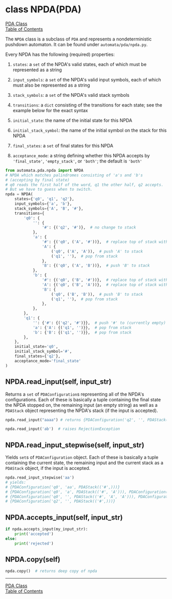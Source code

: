 # class NPDA(PDA)

[PDA Class](class-pda.md)  
[Table of Contents](../README.md)

The `NPDA` class is a subclass of `PDA` and represents a nondeterministic pushdown automaton. It can be found under `automata/pda/npda.py`.

Every NPDA has the following (required) properties:

1. `states`: a `set` of the NPDA's valid states, each of which must be represented as a string

2. `input_symbols`: a `set` of the NPDA's valid input symbols, each of which must also be represented as a string

3. `stack_symbols`: a `set` of the NPDA's valid stack symbols

4. `transitions`: a `dict` consisting of the transitions for each state; see the example below for the exact syntax

5. `initial_state`: the name of the initial state for this NPDA

6. `initial_stack_symbol`: the name of the initial symbol on the stack for this NPDA

7. `final_states`: a `set` of final states for this NPDA

8. `acceptance_mode`: a string defining whether this NPDA accepts by `'final_state'`, `'empty_stack'`, or `'both'`; the default is `'both'`

```python
from automata.pda.npda import NPDA
# NPDA which matches palindromes consisting of 'a's and 'b's
# (accepting by final state)
# q0 reads the first half of the word, q1 the other half, q2 accepts.
# But we have to guess when to switch.
npda = NPDA(
    states={'q0', 'q1', 'q2'},
    input_symbols={'a', 'b'},
    stack_symbols={'A', 'B', '#'},
    transitions={
        'q0': {
            '': {
                '#': {('q2', '#')},  # no change to stack
            },
            'a': {
                '#': {('q0', ('A', '#'))},  # replace top of stack with 'A#'
                'A': {
                    ('q0', ('A', 'A')),  # push 'A' to stack
                    ('q1', ''),  # pop from stack
                },
                'B': {('q0', ('A', 'B'))},  # push 'B' to stack
            },
            'b': {
                '#': {('q0', ('B', '#'))},  # replace top of stack with 'B#'
                'A': {('q0', ('B', 'A'))},  # replace top of stack with 'BA'
                'B': {
                    ('q0', ('B', 'B')),  # push 'B' to stack
                    ('q1', ''),  # pop from stack
                },
            },
        },
        'q1': {
            '': {'#': {('q2', '#')}},  # push '#' to (currently empty) stack
            'a': {'A': {('q1', '')}},  # pop from stack
            'b': {'B': {('q1', '')}},  # pop from stack
        },
    },
    initial_state='q0',
    initial_stack_symbol='#',
    final_states={'q2'},
    acceptance_mode='final_state'
)
```

## NPDA.read_input(self, input_str)

Returns a `set` of `PDAConfiguration`s representing all of the NPDA's configurations.
Each of these is basically a tuple containing the final state the NPDA stopped on,
the remaining input (an empty string) as well as a `PDAStack` object representing the NPDA's stack (if the input is accepted).

```python
npda.read_input("aaaa") # returns {PDAConfiguration('q2', '', PDAStack(('#',)))}
```

```python
npda.read_input('ab')  # raises RejectionException
```

## NPDA.read_input_stepwise(self, input_str)

Yields `set`s of `PDAConfiguration` object.
Each of these is basically a tuple containing the current state,
the remaining input and the current stack as a `PDAStack` object, if the input is accepted.

```python
npda.read_input_stepwise('aa')
# yields:
# {PDAConfiguration('q0', 'aa', PDAStack(('#',)))}
# {PDAConfiguration('q0', 'a', PDAStack(('#', 'A'))), PDAConfiguration('q2', 'aa', PDAStack(('#',)))}
# {PDAConfiguration('q0', '', PDAStack(('#', 'A', 'A'))), PDAConfiguration('q1', '', PDAStack(('#',)))}
# {PDAConfiguration('q2', '', PDAStack(('#',)))}
```

## NPDA.accepts_input(self, input_str)

```python
if npda.accepts_input(my_input_str):
    print('accepted')
else:
    print('rejected')
```

## NPDA.copy(self)

```python
npda.copy()  # returns deep copy of npda
```

------

[PDA Class](class-pda.md)  
[Table of Contents](../README.md)
